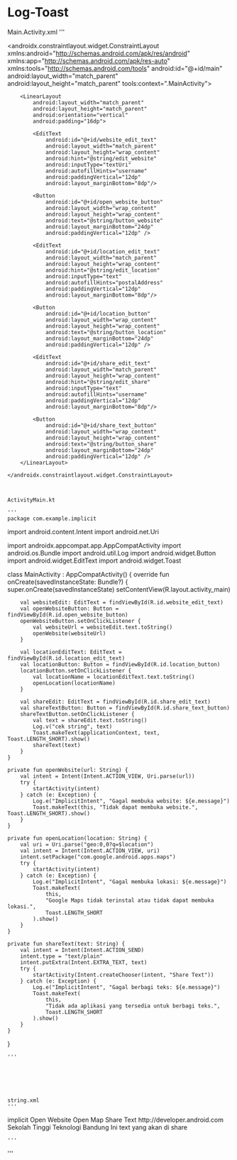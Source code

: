 # Log-Toast

Main.Activity.xml
'''
<?xml version="1.0" encoding="utf-8"?>
<androidx.constraintlayout.widget.ConstraintLayout xmlns:android="http://schemas.android.com/apk/res/android"
    xmlns:app="http://schemas.android.com/apk/res-auto"
    xmlns:tools="http://schemas.android.com/tools"
    android:id="@+id/main"
    android:layout_width="match_parent"
    android:layout_height="match_parent"
    tools:context=".MainActivity">



        <LinearLayout
            android:layout_width="match_parent"
            android:layout_height="match_parent"
            android:orientation="vertical"
            android:padding="16dp">

            <EditText
                android:id="@+id/website_edit_text"
                android:layout_width="match_parent"
                android:layout_height="wrap_content"
                android:hint="@string/edit_website"
                android:inputType="textUri"
                android:autofillHints="username"
                android:paddingVertical="12dp"
                android:layout_marginBottom="8dp"/>

            <Button
                android:id="@+id/open_website_button"
                android:layout_width="wrap_content"
                android:layout_height="wrap_content"
                android:text="@string/button_website"
                android:layout_marginBottom="24dp"
                android:paddingVertical="12dp" />

            <EditText
                android:id="@+id/location_edit_text"
                android:layout_width="match_parent"
                android:layout_height="wrap_content"
                android:hint="@string/edit_location"
                android:inputType="text"
                android:autofillHints="postalAddress"
                android:paddingVertical="12dp"
                android:layout_marginBottom="8dp"/>

            <Button
                android:id="@+id/location_button"
                android:layout_width="wrap_content"
                android:layout_height="wrap_content"
                android:text="@string/button_location"
                android:layout_marginBottom="24dp"
                android:paddingVertical="12dp" />

            <EditText
                android:id="@+id/share_edit_text"
                android:layout_width="match_parent"
                android:layout_height="wrap_content"
                android:hint="@string/edit_share"
                android:inputType="text"
                android:autofillHints="username"
                android:paddingVertical="12dp"
                android:layout_marginBottom="8dp"/>

            <Button
                android:id="@+id/share_text_button"
                android:layout_width="wrap_content"
                android:layout_height="wrap_content"
                android:text="@string/button_share"
                android:layout_marginBottom="24dp"
                android:paddingVertical="12dp" />
        </LinearLayout>

    </androidx.constraintlayout.widget.ConstraintLayout>



    ActivityMain.kt

    '''
    package com.example.implicit

import android.content.Intent import android.net.Uri

import androidx.appcompat.app.AppCompatActivity
import android.os.Bundle import android.util.Log
import android.widget.Button
import android.widget.EditText
import android.widget.Toast

class MainActivity : AppCompatActivity() {
    override fun onCreate(savedInstanceState: Bundle?) {
        super.onCreate(savedInstanceState)
        setContentView(R.layout.activity_main)

        val websiteEdit: EditText = findViewById(R.id.website_edit_text)
        val openWebsiteButton: Button = findViewById(R.id.open_website_button)
        openWebsiteButton.setOnClickListener {
            val websiteUrl = websiteEdit.text.toString()
            openWebsite(websiteUrl)
        }

        val locationEditText: EditText = findViewById(R.id.location_edit_text)
        val locationButton: Button = findViewById(R.id.location_button)
        locationButton.setOnClickListener {
            val locationName = locationEditText.text.toString()
            openLocation(locationName)
        }

        val shareEdit: EditText = findViewById(R.id.share_edit_text)
        val shareTextButton: Button = findViewById(R.id.share_text_button)
        shareTextButton.setOnClickListener {
            val text = shareEdit.text.toString()
            Log.v("cek string", text)
            Toast.makeText(applicationContext, text, Toast.LENGTH_SHORT).show()
            shareText(text)
        }
    }

    private fun openWebsite(url: String) {
        val intent = Intent(Intent.ACTION_VIEW, Uri.parse(url))
        try {
            startActivity(intent)
        } catch (e: Exception) {
            Log.e("ImplicitIntent", "Gagal membuka website: ${e.message}")
            Toast.makeText(this, "Tidak dapat membuka website.", Toast.LENGTH_SHORT).show()
        }
    }

    private fun openLocation(location: String) {
        val uri = Uri.parse("geo:0,0?q=$location")
        val intent = Intent(Intent.ACTION_VIEW, uri)
        intent.setPackage("com.google.android.apps.maps")
        try {
            startActivity(intent)
        } catch (e: Exception) {
            Log.e("ImplicitIntent", "Gagal membuka lokasi: ${e.message}")
            Toast.makeText(
                this,
                "Google Maps tidak terinstal atau tidak dapat membuka lokasi.",
                Toast.LENGTH_SHORT
            ).show()
        }
    }

    private fun shareText(text: String) {
        val intent = Intent(Intent.ACTION_SEND)
        intent.type = "text/plain"
        intent.putExtra(Intent.EXTRA_TEXT, text)
        try {
            startActivity(Intent.createChooser(intent, "Share Text"))
        } catch (e: Exception) {
            Log.e("ImplicitIntent", "Gagal berbagi teks: ${e.message}")
            Toast.makeText(
                this,
                "Tidak ada aplikasi yang tersedia untuk berbagi teks.",
                Toast.LENGTH_SHORT
            ).show()
        }
    }
}



    '''






    string.xml
    '''
<resources>
    <string name="app_name">implicit</string>
    <string name="button_website">Open Website</string>
    <string name="button_location">Open Map</string>
    <string name="button_share">Share Text</string>
    <string name="edit_website">http://developer.android.com</string>
    <string name="edit_location">Sekolah Tinggi Teknologi Bandung</string>
    <string name="edit_share">Ini text yang akan di share</string>

</resources>


    '''

'''

